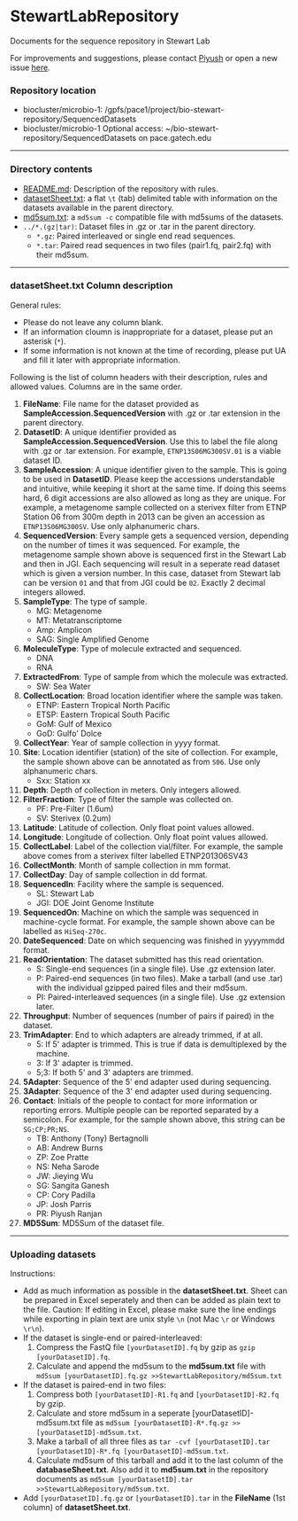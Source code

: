 # StewartLabRepository
Documents for the sequence repository in Stewart Lab

For improvements and suggestions, please contact [Piyush](mailto:piyuranjan@gatech.edu) or open a new issue [here](https://github.com/piyuranjan/StewartLabRepository/issues).

### Repository location
* biocluster/microbio-1: /gpfs/pace1/project/bio-stewart-repository/SequencedDatasets
* biocluster/microbio-1 Optional access: ~/bio-stewart-repository/SequencedDatasets on pace.gatech.edu

---

### Directory contents
* [README.md](./README.md): Description of the repository with rules.
* [datasetSheet.txt](./datasetSheet.txt): a flat `\t` (tab) delimited table with information on the datasets available in the parent directory.
* [md5sum.txt](./md5sum.txt): a `md5sum -c` compatible file with md5sums of the datasets.
* `../*.(gz|tar)`: Dataset files in .gz or .tar in the parent directory.
  * `*.gz`: Paired interleaved or single end read sequences.
  * `*.tar`: Paired read sequences in two files (pair1.fq, pair2.fq) with their md5sum.

---

### datasetSheet.txt Column description
General rules:
* Please do not leave any column blank.
* If an information cloumn is inappropriate for a dataset, please put an asterisk (`*`).
* If some information is not known at the time of recording, please put UA and fill it later with appropriate information.

Following is the list of column headers with their description, rules and allowed values. Columns are in the same order.

1. **FileName**: File name for the dataset provided as **SampleAccession.SequencedVersion** with .gz or .tar extension in the parent directory.
2. **DatasetID**: A unique identifier provided as **SampleAccession.SequencedVersion**. Use this to label the file along with .gz or .tar extension. For example, `ETNP13S06MG300SV.01` is a viable dataset ID.
3. **SampleAccession**: A unique identifier given to the sample. This is going to be used in **DatasetID**. Please keep the accessions understandable and intuitive, while keeping it short at the same time. If doing this seems hard, 6 digit accessions are also allowed as long as they are unique. For example, a metagenome sample collected on a sterivex filter from ETNP Station 06 from 300m depth in 2013 can be given an accession as `ETNP13S06MG300SV`. Use only alphanumeric chars.
4. **SequencedVersion**: Every sample gets a sequenced version, depending on the number of times it was sequenced. For example, the metagenome sample shown above is sequenced first in the Stewart Lab and then in JGI. Each sequencing will result in a seperate read dataset which is given a version number. In this case, dataset from Stewart lab can be version `01` and that from JGI could be `02`. Exactly 2 decimal integers allowed.
5. **SampleType**: The type of sample.
    * MG: Metagenome
    * MT: Metatranscriptome
    * Amp: Amplicon
    * SAG: Single Amplified Genome
6. **MoleculeType**: Type of molecule extracted and sequenced.
    * DNA
    * RNA
7. **ExtractedFrom**: Type of sample from which the molecule was extracted.
    * SW: Sea Water
8. **CollectLocation**: Broad location identifier where the sample was taken.
    * ETNP: Eastern Tropical North Pacific
    * ETSP: Eastern Tropical South Pacific
    * GoM: Gulf of Mexico
    * GoD: Gulfo' Dolce
9. **CollectYear**: Year of sample collection in yyyy format.
10. **Site**: Location identifier (station) of the site of collection. For example, the sample shown above can be annotated as from `S06`. Use only alphanumeric chars.
    * Sxx: Station xx
11. **Depth**: Depth of collection in meters. Only integers allowed.
12. **FilterFraction**: Type of filter the sample was collected on.
    * PF: Pre-Filter (1.6um)
    * SV: Sterivex (0.2um)
13. **Latitude**: Latitude of collection. Only float point values allowed.
14. **Longitude**: Longitude of collection. Only float point values allowed.
15. **CollectLabel**: Label of the collection vial/filter. For example, the sample above comes from a sterivex filter labelled ETNP201306SV43
16. **CollectMonth**: Month of sample collection in mm format.
17. **CollectDay**: Day of sample collection in dd format.
18. **SequencedIn**: Facility where the sample is sequenced.
    * SL: Stewart Lab
    * JGI: DOE Joint Genome Institute
19. **SequencedOn**: Machine on which the sample was sequenced in machine-cycle format. For example, the sample shown above can be labelled as `HiSeq-270c`.
20. **DateSequenced**: Date on which sequencing was finished in yyyymmdd format.
21. **ReadOrientation**: The dataset submitted has this read orientation.
    * S: Single-end sequences (in a single file). Use .gz extension later.
    * P: Paired-end sequences (in two files). Make a tarball (and use .tar) with the individual gzipped paired files and their md5sum.
    * PI: Paired-interleaved sequences (in a single file). Use .gz extension later.
22. **Throughput**: Number of sequences (number of pairs if paired) in the dataset.
23. **TrimAdapter**: End to which adapters are already trimmed, if at all.
    * 5: If 5' adapter is trimmed. This is true if data is demultiplexed by the machine.
    * 3: If 3' adapter is trimmed.
    * 5;3: If both 5' and 3' adapters are trimmed.
24. **5Adapter**: Sequence of the 5' end adapter used during sequencing.
25. **3Adapter**: Sequence of the 3' end adapter used during sequencing.
26. **Contact**: Initials of the people to contact for more information or reporting errors. Multiple people can be reported separated by a semicolon. For example, for the sample shown above, this string can be `SG;CP;PR;NS`.
    * TB: Anthony (Tony) Bertagnolli
    * AB: Andrew Burns
    * ZP: Zoe Pratte
    * NS: Neha Sarode
    * JW: Jieying Wu
    * SG: Sangita Ganesh
    * CP: Cory Padilla
    * JP: Josh Parris
    * PR: Piyush Ranjan
27. **MD5Sum**: MD5Sum of the dataset file.

---

### Uploading datasets
Instructions:
* Add as much information as possible in the **datasetSheet.txt**. Sheet can be prepared in Excel seperately and then can be added as plain text to the file. Caution: If editing in Excel, please make sure the line endings while exporting in plain text are unix style `\n` (not Mac `\r` or Windows `\r\n`).
* If the dataset is single-end or paired-interleaved:
    1. Compress the FastQ file `[yourDatasetID].fq` by gzip as `gzip [yourDatasetID].fq`.
    2. Calculate and append the md5sum to the **md5sum.txt** file with `md5sum [yourDatasetID].fq.gz >>StewartLabRepository/md5sum.txt`
* If the dataset is paired-end in two files:
    1. Compress both `[yourDatasetID]-R1.fq` and `[yourDatasetID]-R2.fq` by gzip.
    2. Calculate and store md5sum in a seperate [yourDatasetID]-md5sum.txt file as `md5sum [yourDatasetID]-R*.fq.gz >>[yourDatasetID]-md5sum.txt`.
    3. Make a tarball of all three files as `tar -cvf [yourDatasetID].tar [yourDatasetID]-R*.fq [yourDatasetID]-md5sum.txt`.
    4. Calculate md5sum of this tarball and add it to the last column of the **databaseSheet.txt**. Also add it to **md5sum.txt** in the repository documents as `md5sum [yourDatasetID].tar >>StewartLabRepository/md5sum.txt`.
* Add `[yourDatasetID].fq.gz` or `[yourDatasetID].tar` in the **FileName** (1st column) of **datasetSheet.txt**.
